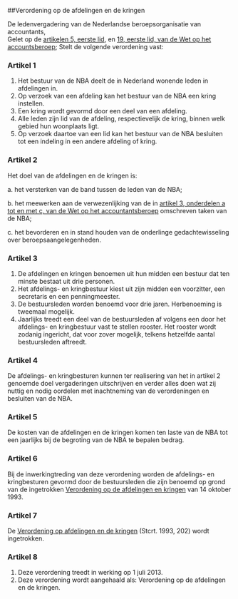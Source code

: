 <meta http-equiv='Content-Type' content='text/html; charset=utf-8' />

##Verordening op de afdelingen en de kringen

De ledenvergadering van de Nederlandse beroepsorganisatie van accountants,  
Gelet op de [artikelen 5, eerste lid](../../../../../../../../../wet/wet/op/het/accountantsberoep/BWBR0032573/README.md), en [19, eerste lid, van de Wet op het accountsberoep](../../../../../../../../../wet/wet/op/het/accountantsberoep/BWBR0032573/README.md);
Stelt de volgende verordening vast:    

### Artikel  1  

1.  Het bestuur van de NBA deelt de in Nederland wonende leden in afdelingen in.   
2.  Op verzoek van een afdeling kan het bestuur van de NBA een kring instellen.   
3.  Een kring wordt gevormd door een deel van een afdeling.   
4.  Alle leden zijn lid van de afdeling, respectievelijk de kring, binnen welk gebied hun woonplaats ligt.   
5.  Op verzoek daartoe van een lid kan het bestuur van de NBA besluiten tot een indeling in een andere afdeling of kring.   

### Artikel  2  

Het doel van de afdelingen en de kringen is: 

a. het versterken van de band tussen de leden van de NBA;  

b. het meewerken aan de verwezenlijking van de in [artikel 3, onderdelen a tot en met c, van de Wet op het accountantsberoep](../../../../../../../../../wet/wet/op/het/accountantsberoep/BWBR0032573/README.md) omschreven taken van de NBA;  

c. het bevorderen en in stand houden van de onderlinge gedachtewisseling over beroepsaangelegenheden.    

### Artikel  3  

1.  De afdelingen en kringen benoemen uit hun midden een bestuur dat ten minste bestaat uit drie personen.   
2.  Het afdelings- en kringbestuur kiest uit zijn midden een voorzitter, een secretaris en een penningmeester.   
3.  De bestuursleden worden benoemd voor drie jaren. Herbenoeming is tweemaal mogelijk.   
4.  Jaarlijks treedt een deel van de bestuursleden af volgens een door het afdelings- en kringbestuur vast te stellen rooster. Het rooster wordt zodanig ingericht, dat voor zover mogelijk, telkens hetzelfde aantal bestuursleden aftreedt.   

### Artikel  4  

De afdelings- en kringbesturen kunnen ter realisering van het in artikel 2 genoemde doel vergaderingen uitschrijven en verder alles doen wat zij nuttig en nodig oordelen met inachtneming van de verordeningen en besluiten van de NBA.  

### Artikel  5  

De kosten van de afdelingen en de kringen komen ten laste van de NBA tot een jaarlijks bij de begroting van de NBA te bepalen bedrag.  

### Artikel  6  

Bij de inwerkingtreding van deze verordening worden de afdelings- en kringbesturen gevormd door de bestuursleden die zijn benoemd op grond van de ingetrokken [Verordening op de afdelingen en kringen](../../../../../../../../../pbo/verordening/op/de/afdelingen/en/kringen/BWBR0006187/README.md) van 14 oktober 1993.  

### Artikel  7  

De [Verordening op afdelingen en de kringen](../../../../../../../../../pbo/verordening/op/de/afdelingen/en/kringen/BWBR0006187/README.md) (Stcrt. 1993, 202) wordt ingetrokken.  

### Artikel  8  

1.  Deze verordening treedt in werking op 1 juli 2013.   
2.  Deze verordening wordt aangehaald als: Verordening op de afdelingen en de kringen.   
